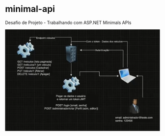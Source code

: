 # minimal-api
Desafio de Projeto - Trabalhando com ASP.NET Minimals  APIs

![Diagrama do Projeto](diagrama.png)
